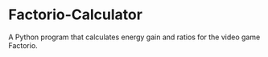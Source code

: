# Factorio-Calculator
A Python program that calculates energy gain and ratios for the video game Factorio.
